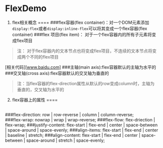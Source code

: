 # FlexDemo
1. flex相关概念
====
###flex容器(flex container)：对一个DOM元素添加```display:flex```或者```display:inline-flex```可以将其变成一个flex容器(flex container)
###flex 项目(flex item)： 对于一个flex容器内的所有子元素将变成flex项目
>注： 对于flex容器内的文本节点也将变成flex项目，不连续的文本节点将变成两个不同的flex项目



[相关代码][www.baidu.com]
###主轴(main axis):flex容器默认的主轴为水平的
###交叉轴(cross axis):flex容器默认的交叉轴为垂直的
>注：当flex容器的flex-direction属性从默认的row变成column时，主轴为垂直的，交叉轴为水平的

2. flex容器上的属性
====
<br/>
###flex-direction: row | row-reverse | column | column-reverse;
<br/>
###flex-wrap: nowrap | wrap | wrap-reverse;
###flex-flow: flex-driection | flex-wrap;
###justify-content: flex-start | flex-end | center | space-between | space-around | space-evenly;
###align-items: flex-start | flex-end | center | baseline | stretch;
###align-content: flex-start | flex-end | center | space-between | space-around | stretch | space-evenly;

